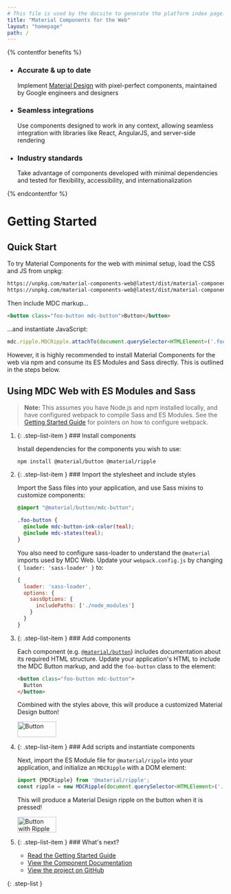 ```yaml
---
# This file is used by the docsite to generate the platform index page.
title: "Material Components for the Web"
layout: "homepage"
path: /
---
```


{% contentfor benefits %}
<ul class="benefits-list">
  <li class="benefits-list-item">
    <h3>Accurate &amp; up to date</h3>
    <p>Implement <a href="https://material.io/guidelines">Material Design</a> with pixel-perfect components, maintained by Google engineers and designers</p>
  </li>
  <li class="benefits-list-item">
    <h3>Seamless integrations</h3>
    <p>Use components designed to work in any context, allowing seamless integration with libraries like React, AngularJS, and server-side rendering</p>
  </li>
  <li class="benefits-list-item">
    <h3>Industry standards</h3>
    <p>Take advantage of components developed with minimal dependencies and tested for flexibility, accessibility, and internationalization</p>
  </li>
</ul>
{% endcontentfor %}

# Getting Started

## Quick Start

To try Material Components for the web with minimal setup, load the CSS and JS from unpkg:

```html
https://unpkg.com/material-components-web@latest/dist/material-components-web.min.css
https://unpkg.com/material-components-web@latest/dist/material-components-web.min.js
```

Then include MDC markup...

```html
<button class="foo-button mdc-button">Button</button>
```

...and instantiate JavaScript:

```js
mdc.ripple.MDCRipple.attachTo(document.querySelector<HTMLElement>('.foo-button'));
```

However, it is highly recommended to install Material Components for the web via npm and consume its ES Modules and Sass directly. This is outlined in the steps below.

## Using MDC Web with ES Modules and Sass

> **Note:** This assumes you have Node.js and npm installed locally, and have configured webpack to compile Sass and ES Modules. See the [Getting Started Guide](getting-started.md) for pointers on how to configure webpack.

1.  {: .step-list-item } ### Install components

    Install dependencies for the components you wish to use:

    ```
    npm install @material/button @material/ripple
    ```

2.  {: .step-list-item } ### Import the stylesheet and include styles

    Import the Sass files into your application, and use Sass mixins to customize components:

    ```scss
    @import "@material/button/mdc-button";

    .foo-button {
      @include mdc-button-ink-color(teal);
      @include mdc-states(teal);
    }
    ```

    You also need to configure sass-loader to understand the `@material` imports used by MDC Web. Update your `webpack.config.js` by changing `{ loader: 'sass-loader' }` to:

    ```js
    {
      loader: 'sass-loader',
      options: {
        sassOptions: {
          includePaths: ['./node_modules']
        }
      }
    }
    ```

3.  {: .step-list-item } ### Add components

    Each component (e.g. [`@material/button`](../packages/mdc-button/README.md)) includes documentation about its required HTML structure. Update your application's HTML to include the MDC Button markup, and add the `foo-button` class to the element:

    ```html
    <button class="foo-button mdc-button">
      Button
    </button>
    ```

    Combined with the styles above, this will produce a customized Material Design button!

    <img src="button.png" alt="Button" width="90" height="36">

4.  {: .step-list-item } ### Add scripts and instantiate components

    Next, import the ES Module file for `@material/ripple` into your application, and initialize an `MDCRipple` with a DOM element:

    ```js
    import {MDCRipple} from '@material/ripple';
    const ripple = new MDCRipple(document.querySelector<HTMLElement>('.foo-button'));
    ```

    This will produce a Material Design ripple on the button when it is pressed!

    <img src="button_with_ripple.png" alt="Button with Ripple" width="90" height="36">

5.  {: .step-list-item } ### What's next?

    <ul class="icon-list">
      <li class="icon-list-item icon-list-item--guide">
        <a href="getting-started.md">Read the Getting Started Guide</a>
      </li>
      <li class="icon-list-item icon-list-item--components">
        <a href="../packages">View the Component Documentation</a>
      </li>
      <li class="icon-list-item icon-list-item--github">
        <a href="https://github.com/material-components/material-components-web/">View the project on GitHub</a>
      </li>
    </ul>
{: .step-list }
